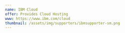 ```yaml
---
name: IBM Cloud
offer: Provides Cloud Hosting
www: https://www.ibm.com/cloud
thumbnail: /assets/img/supporters/ibmsupporter-sm.png
--- 
```

